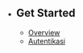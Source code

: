 - ## Get Started

  - [Overview](/{{route}}/{{version}}/overview)
  - [Autentikasi](/{{route}}/{{version}}/autentikasi)
